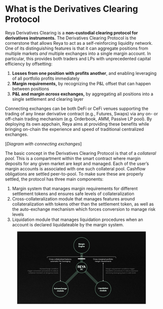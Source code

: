 # What is the Derivatives Clearing Protocol

Reya Derivatives Clearing is a **non-custodial clearing protocol for derivatives instruments.** The Derivatives Clearing Protocol is the cornerstone that allows Reya to act as a self-reinforcing liquidity network. One of its distinguishing features is that it can aggregate positions from multiple markets _and_ multiple exchanges into a single margin account. In particular, this provides both traders and LPs with unprecedented capital efficiency by offsetting:

1. **Losses from one position with profits another**, and enabling leveraging of all portfolio profits immediately
2. **Margin requirements,** by recognizing the P\&L offset that can happen between positions
3. **P\&L and margin **_**across**_** exchanges,** by aggregating all positions into a single settlement and clearing layer

Connecting exchanges can be both DeFi or CeFi venues supporting the trading of any linear derivative contract (e.g., Futures, Swaps) via any on- or off-chain trading mechanism (e.g. Orderbook, AMM, Passive LP pool). By deploying its own appchain, Reya aims at providing these benefits while bringing on-chain the experience and speed of traditional centralized exchanges.

\[_Diagram with connecting exchanges_]

The basic concept in the Derivatives Clearing Protocol is that of a _collateral pool._ This is a compartment within the smart contract where margin deposits for any given market are kept and managed. Each of the user’s margin accounts is associated with one such collateral pool. Cashflow obligations are settled peer-to-pool. To make sure these are properly settled, the protocol has three main components:

1. Margin system that manages margin requirements for different settlement tokens and ensures safe levels of collateralization
2. Cross-collateralization module that manages features around collateralization with tokens other than the settlement token, as well as the auto-exchange mechanism which forces conversion to manage risk levels
3. Liquidation module that manages liquidation procedures when an account is declared liquidateable by the margin system.

<figure><img src="../../.gitbook/assets/image (8).png" alt=""><figcaption></figcaption></figure>
